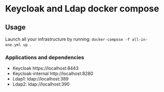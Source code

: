 # Keycloak and Ldap docker compose

## Usage
Launch all your infrastructure by running: `docker-compose -f all-in-one.yml up `.


### Applications and dependencies
- Keycloak https://localhost:8443
- Keycloak-internal http://localhost:8280   
- Ldap1: ldap://localhost:389
- Ldap2: ldap://localhost:390


